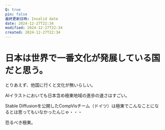 ```yaml
---
Q: true
pin: false
最終更新日時: Invalid date
date: 2024-12-27T22:34
modified: 2024-12-27T22:34
created: 2024-12-27T22:34
---
```

# 日本は世界で一番文化が発展している国だと思う。

とりあえず、他国に行くと文化が無いらしい。

AIイラストにおいても日本含め極東地域の進歩の速さはすごい。

Stable Diffusionを公開したCompVisチーム（ドイツ）は極東でこんなことになるとは思ってもいなかったんじゃ・・・

恐るべき極東。